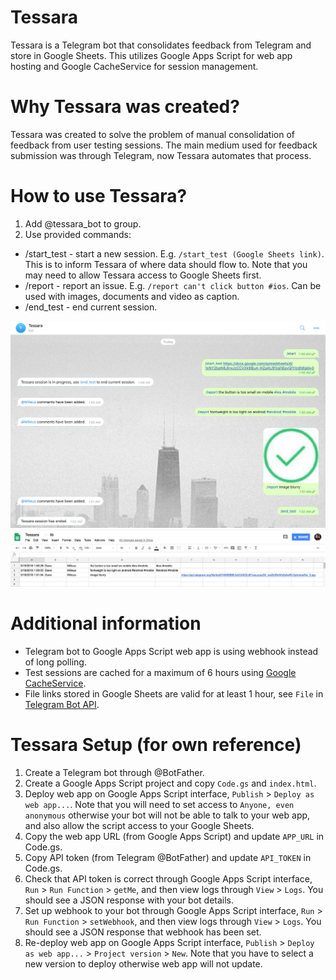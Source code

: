 # Tessara
Tessara is a Telegram bot that consolidates feedback from Telegram and store in Google Sheets. This utilizes Google Apps Script for web app hosting and Google CacheService for session management.

# Why Tessara was created?
Tessara was created to solve the problem of manual consolidation of feedback from user testing sessions. The main medium used for feedback submission was through Telegram, now Tessara automates that process.

# How to use Tessara?
1. Add @tessara_bot to group.
2. Use provided commands:
- /start_test - start a new session. E.g. `/start_test (Google Sheets link)`. This is to inform Tessara of where data should flow to. Note that you may need to allow Tessara access to Google Sheets first.
- /report - report an issue. E.g. `/report can't click button #ios`. Can be used with images, documents and video as caption.
- /end_test - end current session.

![alt text](https://github.com/Milleus/tessara/blob/master/docs/telegram-chat.png "Telegram Chat")
![alt text](https://github.com/Milleus/tessara/blob/master/docs/google-sheets.png "Google Sheets")

# Additional information
- Telegram bot to Google Apps Script web app is using webhook instead of long polling.
- Test sessions are cached for a maximum of 6 hours using [Google CacheService](https://developers.google.com/apps-script/reference/cache/cache-service).
- File links stored in Google Sheets are valid for at least 1 hour, see `File` in [Telegram Bot API](https://core.telegram.org/bots/api).

# Tessara Setup (for own reference)
1. Create a Telegram bot through @BotFather.
2. Create a Google Apps Script project and copy `Code.gs` and `index.html`.
3. Deploy web app on Google Apps Script interface, `Publish` > `Deploy as web app...`. Note that you will need to set access to `Anyone, even anonymous` otherwise your bot will not be able to talk to your web app, and also allow the script access to your Google Sheets.
4. Copy the web app URL (from Google Apps Script) and update `APP_URL` in Code.gs.
5. Copy API token (from Telegram @BotFather) and update `API_TOKEN` in Code.gs.
6. Check that API token is correct through Google Apps Script interface, `Run` > `Run Function` > `getMe`, and then view logs through `View` > `Logs`. You should see a JSON response with your bot details.
7. Set up webhook to your bot through Google Apps Script interface, `Run` > `Run Function` > `setWebhook`, and then view logs through `View` > `Logs`. You should see a JSON response that webhook has been set.
8. Re-deploy web app on Google Apps Script interface, `Publish` > `Deploy as web app...` > `Project version` > `New`. Note that you have to select a new version to deploy otherwise web app will not update.
